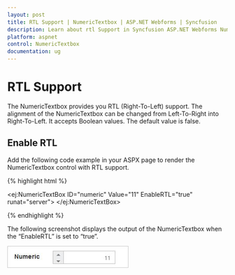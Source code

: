 ```yaml
---
layout: post
title: RTL Support | NumericTextbox | ASP.NET Webforms | Syncfusion
description: Learn about rtl Support in Syncfusion ASP.NET Webforms NumericTextbox control and more details.
platform: aspnet
control: NumericTextbox
documentation: ug
---
```


# RTL Support

The NumericTextbox provides you RTL (Right-To-Left) support. The alignment of the NumericTextbox can be changed from Left-To-Right into Right-To-Left. It accepts Boolean values. The default value is false.

## Enable RTL 

Add the following code example in your ASPX page to render the NumericTextbox control with RTL support.

{% highlight html %}

<ej:NumericTextBox ID="numeric" Value="11" EnableRTL="true" runat="server"> </ej:NumericTextBox>





{% endhighlight %}



The following screenshot displays the output of the NumericTextbox when the “EnableRTL” is set to “true”. 

![C:/Users/giftline.jebamani/Desktop/o.png](RTL-Support_images/RTL-Support_img1.png) 





